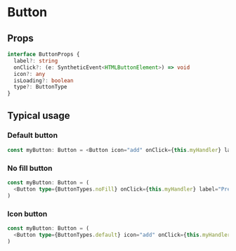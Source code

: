 # Button

## Props

```typescript
interface ButtonProps {
  label?: string
  onClick?: (e: SyntheticEvent<HTMLButtonElement>) => void
  icon?: any
  isLoading?: boolean
  type?: ButtonType
}
```

## Typical usage

### Default button

```typescript
const myButton: Button = <Button icon="add" onClick={this.myHandler} label="Press me" />
```

### No fill button

```typescript
const myButton: Button = (
  <Button type={ButtonTypes.noFill} onClick={this.myHandler} label="Press me" />
)
```

### Icon button

```typescript
const myButton: Button = (
  <Button type={ButtonTypes.default} icon="add" onClick={this.myHandler} label="Press me" />
)
```

